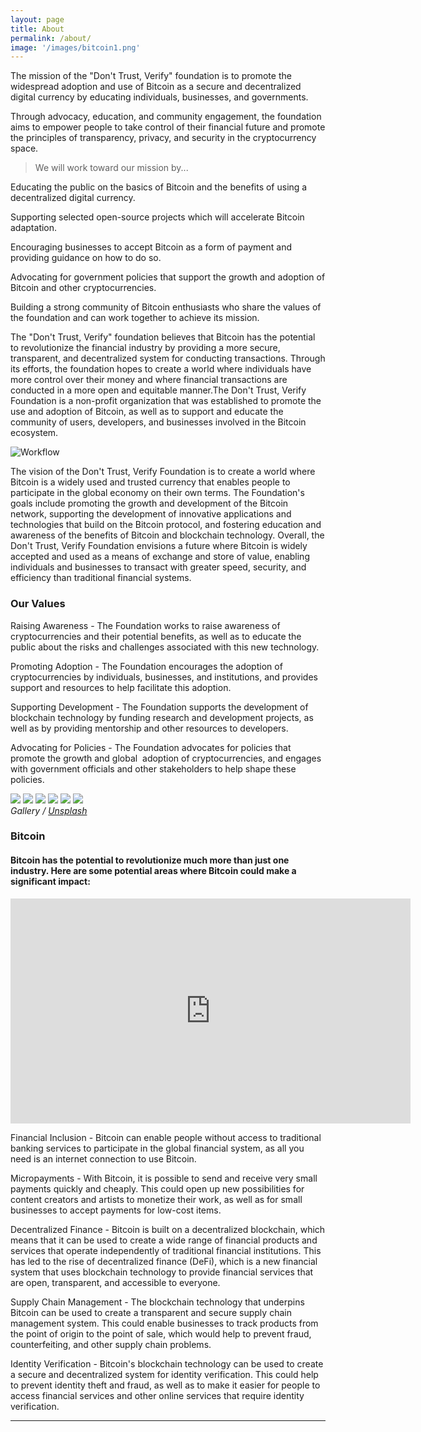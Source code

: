 ```yaml
---
layout: page
title: About
permalink: /about/
image: '/images/bitcoin1.png'
---
```


The mission of the "Don't Trust, Verify" foundation is to promote the widespread adoption and use of Bitcoin as a secure and decentralized digital currency by educating individuals, businesses, and governments.

Through advocacy, education, and community engagement, the foundation aims to empower people to take control of their financial future and promote the principles of transparency, privacy, and security in the cryptocurrency space.

> We will work toward our mission by...


Educating the public on the basics of Bitcoin and the benefits of using a decentralized digital currency.

Supporting selected open-source projects which will accelerate Bitcoin adaptation.

Encouraging businesses to accept Bitcoin as a form of payment and providing guidance on how to do so.

Advocating for government policies that support the growth and adoption of Bitcoin and other cryptocurrencies.

Building a strong community of Bitcoin enthusiasts who share the values of the foundation and can work together to achieve its mission. 

The "Don't Trust, Verify" foundation believes that Bitcoin has the potential to revolutionize the financial industry by providing a more secure, transparent, and decentralized system for conducting transactions. Through its efforts, the foundation hopes to create a world where individuals have more control over their money and where financial transactions are conducted in a more open and equitable manner.The Don't Trust, Verify Foundation is a non-profit organization that was established to promote the use and adoption of Bitcoin, as well as to support and educate the community of users, developers, and businesses involved in the Bitcoin ecosystem.

![Workflow]({{site.baseurl}}/images/verify.png)


The vision of the Don't Trust, Verify Foundation is to create a world where Bitcoin is a widely used and trusted currency that enables people to participate in the global economy on their own terms. The Foundation's goals include promoting the growth and development of the Bitcoin network, supporting the development of innovative applications and technologies that build on the Bitcoin protocol, and fostering education and awareness of the benefits of Bitcoin and blockchain technology. Overall, the Don't Trust, Verify Foundation envisions a future where Bitcoin is widely accepted and used as a means of exchange and store of value, enabling individuals and businesses to transact with greater speed, security, and efficiency than traditional financial systems.

### Our Values

Raising Awareness - The Foundation works to raise awareness of cryptocurrencies and their potential benefits, as well as to educate the public about the risks and challenges associated with this new technology.

Promoting Adoption - The Foundation encourages the adoption of cryptocurrencies by individuals, businesses, and institutions, and provides support and resources to help facilitate this adoption.

Supporting Development - ​The Foundation supports the development of blockchain technology by funding research and development projects, as well as by providing mentorship and other resources to developers.

Advocating for Policies - The Foundation advocates for policies that promote the growth and global  adoption of cryptocurrencies, and engages with government officials and other stakeholders to help shape these policies.

<div class="gallery-box">
  <div class="gallery">
    <img src="/images/09.jpg">
    <img src="/images/06.jpg">
    <img src="/images/03.jpg">
    <img src="/images/08.jpg">
    <img src="/images/05.jpg">
    <img src="/images/11.jpg">
  </div>
  <em>Gallery / <a href="https://unsplash.com/" target="_blank">Unsplash</a></em>
</div>

### Bitcoin
#### Bitcoin has the potential to revolutionize much more than just one industry. Here are some potential areas where Bitcoin could make a significant impact:


<p><iframe src="https://player.vimeo.com/video/147264547?title=0&byline=0" width="640" height="360" frameborder="0" allowfullscreen></iframe></p>

Financial Inclusion - ​Bitcoin can enable people without access to traditional banking services to participate in the global financial system, as all you need is an internet connection to use Bitcoin. 

Micropayments - ​With Bitcoin, it is possible to send and receive very small payments quickly and cheaply. This could open up new possibilities for content creators and artists to monetize their work, as well as for small businesses to accept payments for low-cost items.

Decentralized Finance - ​Bitcoin is built on a decentralized blockchain, which means that it can be used to create a wide range of financial products and services that operate independently of traditional financial institutions. This has led to the rise of decentralized finance (DeFi), which is a new financial system that uses blockchain technology to provide financial services that are open, transparent, and accessible to everyone.

Supply Chain Management - ​The blockchain technology that underpins Bitcoin can be used to create a transparent and secure supply chain management system. This could enable businesses to track products from the point of origin to the point of sale, which would help to prevent fraud, counterfeiting, and other supply chain problems.

Identity Verification - ​Bitcoin's blockchain technology can be used to create a secure and decentralized system for identity verification. This could help to prevent identity theft and fraud, as well as to make it easier for people to access financial services and other online services that require identity verification.

***